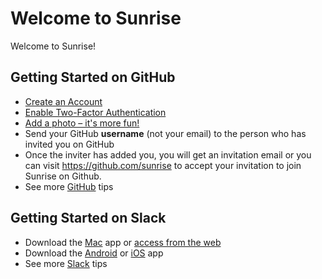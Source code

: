 # Welcome to Sunrise

Welcome to Sunrise!

## Getting Started on GitHub

- [Create an Account](https://github.com/join)
- [Enable Two-Factor Authentication](https://help.github.com/articles/about-two-factor-authentication/)
- [Add a photo – it's more fun!](https://help.github.com/articles/how-do-i-set-up-my-profile-picture/)
- Send your GitHub **username** (not your email) to the person who has invited you on GitHub
- Once the inviter has added you, you will get an invitation email or you can visit https://github.com/sunrise to accept your invitation to join Sunrise on Github.
- See more [GitHub](/GitHub.md) tips

## Getting Started on Slack

- Download the [Mac](https://itunes.apple.com/us/app/slack/id803453959?mt=12) app or [access from the web](https://sunrisecalendar.slack.com/)
- Download the [Android](https://play.google.com/store/apps/details?id=com.Slack) or [iOS](https://itunes.apple.com/us/app/slack-team-communication/id618783545?mt=8) app
- See more [Slack](/Slack.md) tips
